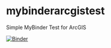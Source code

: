# mybinderarcgistest
Simple MyBinder Test for ArcGIS 

[![Binder](https://mybinder.org/badge_logo.svg)](https://mybinder.org/v2/gh/achapkowski/mybinderarcgistest/HEAD)
